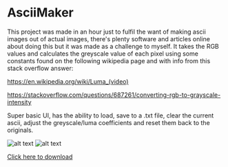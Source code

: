 # AsciiMaker

This project was made in an hour just to fulfil the want of making ascii images out of actual images,
there's plenty software and articles online about doing this but it was made as a challenge to myself.
It takes the RGB values and calculates the greyscale value of each pixel using some constants found on 
the following wikipedia page and with info from this stack overflow answer: 

https://en.wikipedia.org/wiki/Luma_(video)

https://stackoverflow.com/questions/687261/converting-rgb-to-grayscale-intensity

Super basic UI, has the ability to load, save to a .txt file, clear the current ascii, adjust the greyscale/luma coefficients
and reset them back to the originals.

![alt text](https://pcqkia.db.files.1drv.com/y4m2vaMpI8of7KYmm9VoUAoxoTjre6IYSAfBhuj6YoO4z6E7KZg8cWv805Jm2btCafW8FAt0f6NQesbHuFT5d-c4O2rfgn9MT2mGpdkEoghlas83tEeu0nEBeB_Iqc-PMT5oZLlsRfgKUsS1nK3CKol7_PlxOElK_R1Hc8t45veVta7Mhx6pmy--CQArcpB3kJPPiM_F-5vRpq-6XsuuwG2Yg?width=200&height=200&cropmode=none "Before")
![alt text](https://osqkia.db.files.1drv.com/y4mrZXfbfez7HoB3rIvxk8kNPNivBsLrBuSIF-OlINy_Xya3Gc3J9tPodObPAQZK81qk-jrlZyLpNPm5hksnnlT8D7LODShRZNRE26Wcm20ZcjhIbn8PQ0ja9VuRAJoXC-_DyQm2LLQgYnmpSTGym51Cgv0zcLAaQffLKJ9U77TVNVvatL3--gr0lIf3QampbEihZvrgsOYtvaq82lOQBDHpw?width=1186&height=790&cropmode=none "After")

[Click here to download](https://onedrive.live.com/embed?cid=378B80B16E313872&resid=378B80B16E313872%218015&authkey=AK0Iwaf3lz9DsNk)
